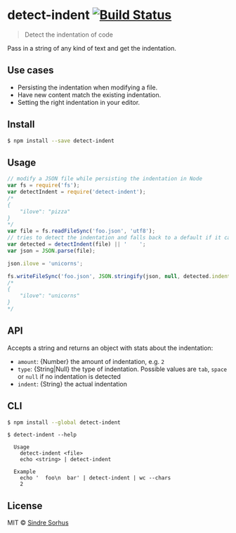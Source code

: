 # detect-indent [![Build Status](https://travis-ci.org/sindresorhus/detect-indent.svg?branch=master)](https://travis-ci.org/sindresorhus/detect-indent)

> Detect the indentation of code

Pass in a string of any kind of text and get the indentation.


## Use cases

- Persisting the indentation when modifying a file.
- Have new content match the existing indentation.
- Setting the right indentation in your editor.


## Install

```sh
$ npm install --save detect-indent
```


## Usage

```js
// modify a JSON file while persisting the indentation in Node
var fs = require('fs');
var detectIndent = require('detect-indent');
/*
{
    "ilove": "pizza"
}
*/
var file = fs.readFileSync('foo.json', 'utf8');
// tries to detect the indentation and falls back to a default if it can't
var detected = detectIndent(file) || '    ';
var json = JSON.parse(file);

json.ilove = 'unicorns';

fs.writeFileSync('foo.json', JSON.stringify(json, null, detected.indent));
/*
{
    "ilove": "unicorns"
}
*/
```


## API

Accepts a string and returns an object with stats about the indentation:  

* `amount`: {Number} the amount of indentation, e.g. `2`  
* `type`: {String|Null} the type of indentation. Possible values are `tab`, `space` or `null` if no indentation is detected  
* `indent`: {String} the actual indentation


## CLI

```sh
$ npm install --global detect-indent
```

```
$ detect-indent --help

  Usage
    detect-indent <file>
    echo <string> | detect-indent

  Example
    echo '  foo\n  bar' | detect-indent | wc --chars
    2
```


## License

MIT © [Sindre Sorhus](http://sindresorhus.com)
